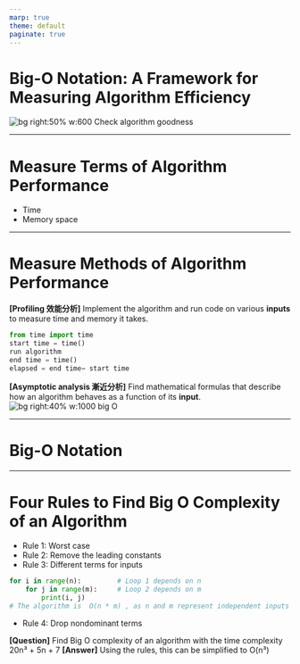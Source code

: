 ```yaml
---
marp: true
theme: default
paginate: true
---
```

# Big-O Notation: A Framework for Measuring Algorithm Efficiency
![bg right:50% w:600 Check algorithm goodness](../Lecture-Data-Structure/restricted/check_algorithm_goodness.png)

---
# Measure Terms of Algorithm Performance
- Time
- Memory space
---
# Measure Methods of Algorithm Performance
**[Profiling 效能分析]** Implement the algorithm and run code on various **inputs** to measure time and memory it takes. <br>
```python
from time import time
start time = time()
run algorithm
end time = time()
elapsed = end time− start time
```
**[Asymptotic analysis 漸近分析]** Find mathematical formulas that describe how an algorithm behaves as a function of its **input**.
![bg right:40% w:1000 big O](https://cdn.hashnode.com/res/hashnode/image/upload/v1657289969914/jdsAxrEyZ.JPG?auto=compress,format&format=webp)

---
# Big-O Notation


---
# Four Rules to Find Big O Complexity of an Algorithm
- Rule 1: Worst case
- Rule 2: Remove the leading constants
- Rule 3: Different terms for inputs
```python
for i in range(n):         # Loop 1 depends on n
    for j in range(m):     # Loop 2 depends on m
        print(i, j)
# The algorithm is  O(n * m) , as n and m represent independent inputs that multiply together.        
```
- Rule 4: Drop nondominant terms

**[Question]** Find Big O complexity of an algorithm with the time complexity 20n³ + 5n + 7
**[Answer]** Using the rules, this can be simplified to O(n³)